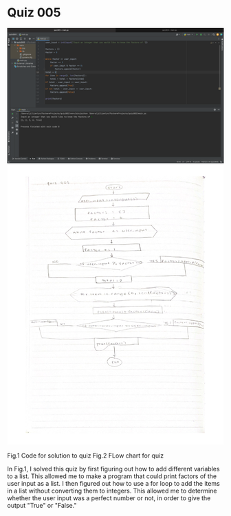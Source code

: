 # Quiz 005

![](quiz005.png)
![](flowchart005.jpg)

Fig.1 Code for solution to quiz
Fig.2 FLow chart for quiz


In Fig.1, I solved this quiz by first figuring out how to add different variables to a list. This allowed me to make a program that could print factors of the user input as a list. I then figured out how to use a for loop to add the items in a list without converting them to integers. This allowed me to determine whether the user input was a perfect number or not, in order to give the output "True" or "False."
